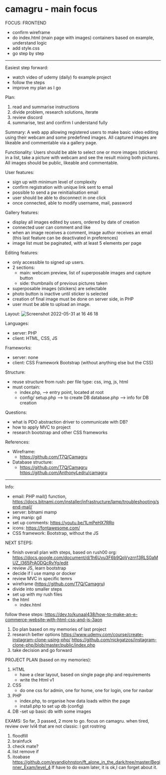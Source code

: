 # camagru - main focus

FOCUS: FRONTEND

- confirm wireframe
- do index.html (main page with images)
    containers based on example, understand logic
- add style.css
- go step by step


______

Easiest step forward:
- watch video of udemy (daily) fo example project
- follow the steps
- improve my plan as I go


Plan:
1) read and summarise instructions
2) divide problem, research solutions, iterate
3) review discord
4) summarise, test and confirm I understand fully

Summary: 
A web app allowing registered users to make basic video editing using their webcam and some predefined images. 
All captured images are likeable and commentable via a gallery page.

Functionality:
Users should be able to select one or more images (stickers) in a list, 
take a picture with webcam and see the result mixing both pictures.
All images should be public, likeable and commentable.

User features:
- sign up with minimum level of complexity
- confirm registration with unique link sent to email
- possible to send a pw reinitialisation email
- user should be able to disconnect in one click
- once connected, able to modify username, mail, password

Gallery features:
- display all images edited by users, ordered by date of creation
- connected user can comment and like
- when an image receives a comment, image author receives an email
(this last feature can be deactivated in preferences)
- image list must be paginated, with at least 5 elements per page

Editing features:
- only accessible to signed up users.
- 2 sections: 
    - main: webcam preview, list of superposable images and capture button
    - side: thumbnails of previous pictures taken
- superposable images (stickers) are selectable
- photo button is inactive until sticker is selected
- creation of final image must be done on server side, in PHP
- user must be able to upload an image.

Layout:
![Screenshot 2022-05-31 at 16 46 18](https://user-images.githubusercontent.com/86101754/171188870-69dcc1d1-5b4d-4dba-914e-a95035ddeeaa.png)

Languages:
- server: PHP
- client: HTML, CSS, JS

Frameworks:
- server: none
- client: CSS Framework Bootstrap (without anything else but the CSS)

Structure: 
- reuse structure from rush: per file type: css, img, js, html
- must contain: 
    - index.php, --> entry point, located at root
    - config/ 
        setup.php --> to create DB
        database.php --> info for DB creation

Questions:
- what is PDO abstraction driver to communicate with DB?
- how to apply MVC to project
- research bootstrap and other CSS frameworks

References:
- Wireframe:
    - https://github.com/T7Q/Camagru
- Database structure:
    - https://github.com/T7Q/Camagru
 https://github.com/AnthonyLedru/camagru

____________________________________________

Info:
- email: PHP mail() function, https://docs.bitnami.com/installer/infrastructure/lamp/troubleshooting/send-mail/
- server: bitnami mamp
- img manip: gd
- set up comments: https://youtu.be/1LmPeHX7RRo
- icons:  https://fontawesome.com/ 
- CSS framework: Bootstrap, without the JS


NEXT STEPS:
- finish overall plan with steps, based on rush00 org: https://docs.google.com/document/d/1h6Uvu3F6b9QpVyzrn13RLS0aMUZ_l365PrAODQcRvYg/edit
- review JS, learn bootstrap
- decide if I use mamp or docker
- review MVC in specific temrs
- wireframe (https://github.com/T7Q/Camagru)
- divide into smaller steps
- set up with my rush files
- the html 
    - index.html
 
follow these steps: https://dev.to/kunaal438/how-to-make-an-e-commerce-website-with-html-css-and-js-3aon


1) Do plan based on my memories of last project
2) research better options
    https://www.udemy.com/course/create-instagram-clone-using-php/
    https://github.com/nickgatzos/instagram-clone-php/blob/master/public/index.php
3) take decision and go forward

PROJECT PLAN (based on my memories):
1) HTML
    - have a clear layout, based on single page php and requirements
    - write the Html v1
2) CSS
    - do one css for admin, one for home, one for login, one for navbar
3) PHP
    - index.php, to organise how data loads within the page
    - install.php to set up db (config)
4) DB
    -set up basic db with some images



EXAMS:
So far, 3 passed, 2 more to go. 
focus on camagru. when tired, review over lvl4 that are not classic:
I got rostring
1) floodfill
2) brainfuck
3) check mate?
4) list remove if
5) itoabase
https://github.com/evandjohnston/ft_alone_in_the_dark/tree/master/Beginner_Exam/level_4
If have to do exam later, it is ok,I can forget about it.
